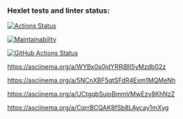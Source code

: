 ### Hexlet tests and linter status:

[![Actions Status](https://github.com/Roisler/frontend-project-lvl1/workflows/hexlet-check/badge.svg)](https://github.com/Roisler/frontend-project-lvl1/actions)

[![Maintainability](https://api.codeclimate.com/v1/badges/a99a88d28ad37a79dbf6/maintainability)](https://codeclimate.com/github/codeclimate/codeclimate/maintainability)

[![GitHub Actions Status](https://github.com/Roisler/frontend-project-lvl1/workflows/github-actions-js/badge.svg)](https://github.com/Roisler/frontend-project-lvl1/actions)

https://asciinema.org/a/WYBx0s0jdYRRjBII5yMzdb02z

https://asciinema.org/a/5NCnXBF5qtSFdR4Exm1MQMeNh

https://asciinema.org/a/UCtgqbSuioBmmVMwEzy8KhNzZ

https://asciinema.org/a/CqrrBCQAK8fSb8LAycay1mXyg
